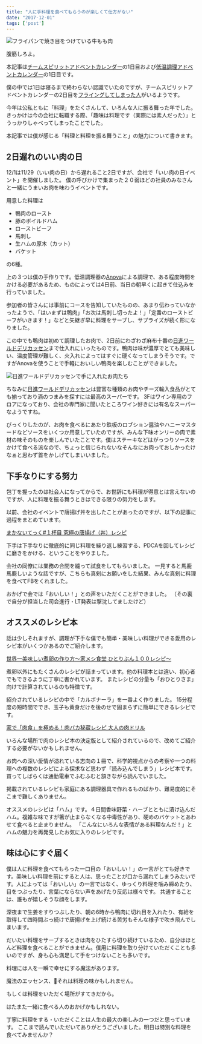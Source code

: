 ```yaml
---
title: "人に手料理を食べてもらうのが楽しくて仕方がない"
date: "2017-12-01"
tags: ['post']
---
```


![フライパンで焼き目をつけている牛もも肉](https://abroller.tech/wp-content/uploads/2017/12/IMG_20171201_065907.jpg)

腹筋しろよ。

本記事は[チームスピリットアドベントカレンダー](https://adventar.org/calendars/2207)の1日目および[低温調理アドベントカレンダー](https://adventar.org/calendars/2083)の1日目です。

僕の中では1日は寝るまで終わらない認識でいたのですが、チームスピリットアドベントカレンダーの2日目を[フライングしてしまった人](http://teamspirit.hatenablog.com/entry/2017/12/02/000000)がいるようです。

今年は公私ともに「料理」をたくさんして、いろんな人に振る舞った年でした。 きっかけは今の会社に転職する際、「趣味は料理です（実際には素人だった）」とうっかりしゃべってしまったことでした。

本記事では僕が感じる「料理と料理を振る舞うこと」の魅力について書きます。

## 2日遅れのいい肉の日

12/1は11/29（いい肉の日）から遅れること2日ですが、会社で「いい肉の日イベント」を開催しました。 僕の呼びかけで集まった２０弱ほどの社員のみなさんと一緒にうまいお肉を味わうイベントです。

用意した料理は

- 鴨肉のロースト
- 豚のボイルドハム
- ローストビーフ
- 馬刺し
- 生ハムの原木（カット）
- バケット

の6種。

上の３つは僕の手作りです。低温調理器の[Anova](https://anovaculinary.com/)による調理で、ある程度時間をかける必要があるため、ものによっては4日前、当日の朝早くに起きて仕込みを行っていました。

参加者の皆さんには事前にコースを告知していたものの、あまり伝わっていなかったようで、「はいまずは鴨肉」「お次は馬刺し切ったよ！」「定番のローストビーフがいきます！」などと矢継ぎ早に料理をサーブし、サプライズが続く形になりました。

この中でも鴨肉は初めて調理したお肉で、2日前にわざわざ麻布十番の[日進ワールドデリカッセン](http://www.nissin-world-delicatessen.jp/)まで仕入れにいったものです。鴨肉は味が濃厚でとても美味しい、温度管理が難しく、火入れによってはすぐに硬くなってしまうそうです。ですがAnovaを使うことで手軽においしい鴨肉を楽しむことができました。

![日進ワールドデリカッセンで手に入れたお肉たち](https://abroller.tech/wp-content/uploads/2017/12/IMG_20171129_224204.jpg)

ちなみに[日進ワールドデリカッセン](http://www.nissin-world-delicatessen.jp/)は豊富な種類のお肉やチーズ輸入食品がとても揃っており酒のつまみを探すには最高のスーパーです。 3Fはワイン専用のフロアになっており、会社の専門家に聞いたところワイン好きには有名なスーパーなようですね。

びっくりしたのが、お肉を食べるにあたり鉄板のロブション醤油やハニーマスタードなどソースをいくつか用意していたのですが、みんな下味オンリーの肉で素材の味そのものを楽しんでいたことです。僕はステーキなどはがっつりソースをかけて食べる派なので、ちょっと信じられないなそんなにお肉っておしかったけなぁと思わず首をかしげてしまいいました。

## 下手なりにする努力

包丁を握ったのは社会人になってからで、お世辞にも料理が得意とは言えないのですが、人に料理を振る舞うときはできる限りの努力をします。

以前、会社のイベントで唐揚げ丼を出したことがあったのですが、以下の記事に過程をまとめています。

[まかないてっく#１杯目 究極の唐揚げ（丼）レシピ](http://teamspirit.hatenablog.com/entry/2017/07/31/201157)

下手は下手なりに徹底的に同じ料理を繰り返し練習する、PDCAを回してレシピに磨きをかける、ということをやりました。

会社の同僚には業務の合間を縫って試食をしてもらいました。 一見すると馬鹿馬鹿しいような話ですが、こちらも真剣にお願いをした結果、みんな真剣に料理を食べてFBをくれました。

おかげで会では「おいしい！」との声をいただくことができました。 （その裏で自分が担当した司会進行・LT発表は撃沈してましたけど）

## オススメのレシピ本

話は少しそれますが、調理が下手な僕でも簡単・美味しい料理ができる愛用のレシピ本がいくつかあるのでご紹介します。

[世界一美味しい煮卵の作り方～家メシ食堂 ひとりぶん１００レシピ～](https://www.amazon.co.jp/dp/B01N2AVWKQ/ref=dp-kindle-redirect?_encoding=UTF8&btkr=1)

煮卵以外にもたくさんのレシピが詰まっています。他の料理本とは違い、初心者でもできるように丁寧に書かれています。 またレシピの分量も「おひとりさま」向けで計算されているのも特徴です。

紹介されているレシピの中で「カルボナーラ」を一番よく作りました。 15分程度の短時間ででき、玉子も黄身だけを後のせで固まらずに簡単にできるレシピです。

[家で「肉食」を極める！肉バカ秘蔵レシピ 大人の肉ドリル](https://www.amazon.co.jp/%E5%A4%A7%E4%BA%BA%E3%81%AE%E8%82%89%E3%83%89%E3%83%AA%E3%83%AB-%E6%9D%BE%E6%B5%A6-%E9%81%94%E4%B9%9F/dp/4838727232/ref=sr_1_1?s=books&ie=UTF8&qid=1512141933&sr=1-1&keywords=%E8%82%89%E3%83%89%E3%83%AA%E3%83%AB)

いろんな場所で肉のレシピ本の決定版として紹介されているので、改めてご紹介する必要がないかもしれません。

お肉への深い愛情が溢れている志向の１冊で、科学的視点からの考察や一つの料理への複数のレシピによる探求など思わず「読み込んでしまう」レシピ本です。買ってしばらくは通勤電車でふむふむと頷きながら読んでいました。

掲載されているレシピも家庭にある調理器具で作れるものばかり、難易度的にそこまで難しくありません。

オススメのレシピは「ハム」です。４日間香味野菜・ハーブとともに漬け込んだハム。複雑な味ですが箸が止まらなくなる中毒性があり、硬めのバケットとあわせて食べると止まりません。 「こんなにいろんな表情がある料理なんだ！」とハムの魅力を再発見したお気に入りのレシピです。

## 味は心にすぐ届く

僕は人に料理を食べてもらった一口目の「おいしい！」の一言がとても好きです。美味しい料理を前にすると人は、思ったことが口から漏れてしまうみたいです。人によっては「おいしい」の一言ではなく、ゆっくり料理を噛み締めたり、目をつぶったり、言葉にならない声をあげたり反応は様々です。 共通することは、誰もが嬉しそうな顔をします。

深夜まで生姜をすりつぶしたり、朝の6時から鴨肉に切れ目を入れたり、有給を取得して四時間ぶっ続けで唐揚げを上げ続ける苦労もそんな様子で吹き飛んでしまいます。

だいたい料理をサーブするときは肉をひたすら切り続けているため、自分はほとんど料理を食べることができません。僕用に料理を取り分けていただくことも多いのですが、身も心も満足して手をつけないことも多いです。

料理には人を一瞬で幸せにする魔法があります。

魔法のエッセンス、それは料理の味かもしれません。

もしくは料理をいただく場所がすてきだから。

はたまた一緒に食べる人のおかげかもしれない。

丁寧に料理をする・いただくことは人生の最大の楽しみの一つだと思っています。 ここまで読んでいただいてありがとうございました。明日は特別な料理を食べてみませんか？
